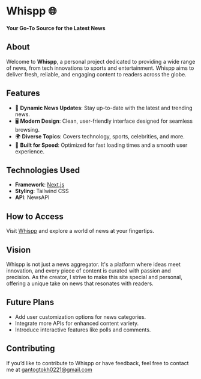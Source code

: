 # Whispp 🌐  
**Your Go-To Source for the Latest News**  

## About  
Welcome to **Whispp**, a personal project dedicated to providing a wide range of news, from tech innovations to sports and entertainment. Whispp aims to deliver fresh, reliable, and engaging content to readers across the globe.  

## Features  
- 📖 **Dynamic News Updates**: Stay up-to-date with the latest and trending news.  
- 🖥️ **Modern Design**: Clean, user-friendly interface designed for seamless browsing.  
- 🌍 **Diverse Topics**: Covers technology, sports, celebrities, and more.  
- 🚀 **Built for Speed**: Optimized for fast loading times and a smooth user experience.  

## Technologies Used  
- **Framework**: [Next.js](https://nextjs.org/)  
- **Styling**: Tailwind CSS
- **API**: NewsAPI 

## How to Access  
Visit [Whispp](https://whispp.vercel.app/) and explore a world of news at your fingertips.  

## Vision  
Whispp is not just a news aggregator. It's a platform where ideas meet innovation, and every piece of content is curated with passion and precision. As the creator, I strive to make this site special and personal, offering a unique take on news that resonates with readers.

## Future Plans  
- Add user customization options for news categories.  
- Integrate more APIs for enhanced content variety.  
- Introduce interactive features like polls and comments.  

## Contributing  
If you’d like to contribute to Whispp or have feedback, feel free to contact me at gantogtokh0221@gmail.com


